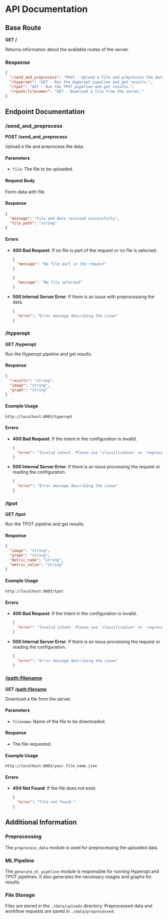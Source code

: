 # API Documentation

## Base Route

**GET /**

Returns information about the available routes of the server.

### Response

```json
{
  "/send_and_preprocess": "POST - Upload a file and preprocess the data.",
  "/hyperopt": "GET - Run the Hyperopt pipeline and get results.",
  "/tpot": "GET - Run the TPOT pipeline and get results.",
  "/<path:filename>": "GET - Download a file from the server."
}
```

## Endpoint Documentation

### /send_and_preprocess

**POST /send_and_preprocess**

Upload a file and preprocess the data.

#### Parameters

- `file`: The file to be uploaded.

#### Request Body

Form-data with file.

#### Response

```json
{
  "message": "File and data received successfully",
  "file_path": "string"
}
```

#### Errors

- **400 Bad Request**: If no file is part of the request or no file is selected.

  ```json
  {
    "message": "No file part in the request"
  }
  ```

  ```json
  {
    "message": "No file selected"
  }
  ```

- **500 Internal Server Error**: If there is an issue with preprocessing the data.

  ```json
  {
    "error": "Error message describing the issue"
  }
  ```

### /hyperopt

**GET /hyperopt**

Run the Hyperopt pipeline and get results.

#### Response

```json
{
  "results": "string",
  "image": "string",
  "graph": "string"
}
```

#### Example Usage

```
http://localhost:8003/hyperopt
```

#### Errors

- **400 Bad Request**: If the intent in the configuration is invalid.

  ```json
  {
    "error": "Invalid intent. Please use 'classification' or 'regression'."
  }
  ```

- **500 Internal Server Error**: If there is an issue processing the request or reading the configuration.

  ```json
  {
    "error": "Error message describing the issue"
  }
  ```

### /tpot

**GET /tpot**

Run the TPOT pipeline and get results.

#### Response

```json
{
  "image": "string",
  "graph": "string",
  "metric_name": "string",
  "metric_value": "string"
}
```

#### Example Usage

```
http://localhost:8003/tpot
```

#### Errors

- **400 Bad Request**: If the intent in the configuration is invalid.

  ```json
  {
    "error": "Invalid intent. Please use 'classification' or 'regression'."
  }
  ```

- **500 Internal Server Error**: If there is an issue processing the request or reading the configuration.

  ```json
  {
    "error": "Error message describing the issue"
  }
  ```

### /<path:filename>

**GET /<path:filename>**

Download a file from the server.

#### Parameters

- `filename`: Name of the file to be downloaded.

#### Response

- The file requested.

#### Example Usage

```
http://localhost:8003/your_file_name.json
```

#### Errors

- **404 Not Found**: If the file does not exist.

  ```json
  {
    "error": "File not found."
  }
  ```

## Additional Information

### Preprocessing

The `preprocess_data` module is used for preprocessing the uploaded data.

### ML Pipeline

The `generate_ml_pipeline` module is responsible for running Hyperopt and TPOT pipelines. It also generates the necessary images and graphs for results.
### File Storage

Files are stored in the `./data/uploads` directory. Preprocessed data and workflow requests are saved in `./data/preprocessed`.

